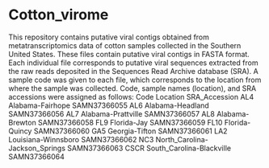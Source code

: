 # Cotton_virome
This repository contains putative viral contigs obtained from metatranscriptomics data of cotton samples collected in the Southern United States. 
These files contain putative viral contigs in FASTA format. Each individual file corresponds to putative viral sequences extracted from the raw reads deposited in the Sequences Read Archive database (SRA). A sample code was given to each file, which corresponds to the location from where the sample was collected. Code, sample names (location), and SRA accessions were assigned as follows:
Code Location SRA_Accession
AL4 Alabama-Fairhope SAMN37366055
AL6 Alabama-Headland SAMN37366056
AL7 Alabama-Prattville SAMN37366057
AL8 Alabama-Brewton SAMN37366058
FL9 Florida-Jay SAMN37366059
FL10 Florida-Quincy SAMN37366060
GA5 Georgia-Tifton SAMN37366061
LA2 Louisiana-Winnsboro SAMN37366062
NC3 North_Carolina-Jackson_Springs SAMN37366063
CSCR South_Carolina-Blackville SAMN37366064
